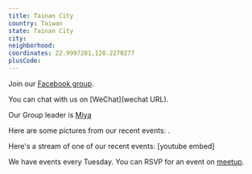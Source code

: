 ```yaml
---
title: Tainan City
country: Taiwan
state: Tainan City
city: 
neighborhood: 
coordinates: 22.9997281,120.2270277
plusCode:
---
```

Join our [Facebook group](https://www.facebook.com/groups/free.code.camp.Tainan).

You can chat with us on [WeChat](wechat URL).

Our Group leader is [Miya](freecodecamp.org/miya)

Here are some pictures from our recent events:
![]().

Here's a stream of one of our recent events:
[youtube embed]

We have events every Tuesday. You can RSVP for an event on [meetup](meetupurl).
